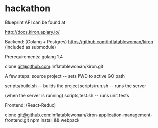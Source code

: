 # hackathon

Blueprint API can be found at

http://docs.kiron.apiary.io/


Backend: (Golang + Postgres)
https://github.com/Inflatablewoman/kiron (included as submodule)

Prerequirements:
golang 1.4

clone git@github.com:Inflatablewoman/kiron.git

A few steps:
source project   -- sets PWD to active GO path

scripts/build.sh -- builds the project
scripts/run.sh   -- runs the server

(when the server is running)
scripts/test.sh  -- runs unit tests


Frontend: (React-Redux)

clone git@github.com:Inflatablewoman/kiron-application-management-frontend.git
npm install && webpack
